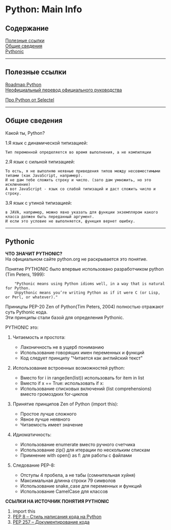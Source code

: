 # Python: Main Info  

## Содержание  

[Полезные ссылки](#Полезные-ссылки)    
[Общие сведения](#Общие-сведения)  
[Pythonic](#Pythonic)



----
## Полезные ссылки

[Roadmap Python](https://roadmap.sh/python)  
[Неофициальный перевод официального руководства](https://digitology.tech/docs/python_3/tutorial/introduction.html)  

[Про Python от Selectel](https://selectel.ru/blog/courses/course-python/?utm_source=habr.com&utm_medium=referral&utm_campaign=academy_news_pythoncourse_310125_academy)  



----
## Общие сведения
Какой ты, Python?

1.Я язык с динамической типизацией:  

    Тип переменной определяется во время выполнения, а не компиляции

2.Я язык с сильной типизацией:  

    То есть, я не выполняю неявные приведения типов между несовместимыми типами (как JavaScript, например).
    И не дам тебе сложить строку и число. (зато дам умножить, но это исключение)
    А вот JavaScript - язык со слабой типизаций и даст сложить число и строку.

3.Я язык с утиной типизацией:   

    в JAVA, например, можно явно указать для функции экземпляром какого класса должен быть переданный аргумент.
    И если это условие не выполняется, функция вернет ошибку.


----
## Pythonic 
**ЧТО ЗНАЧИТ PYTHONIC?**  
На официальном сайте python.org не раскрывается это понятие.

Понятие PYTHONIC было впервые использовано разработчиком python (Tim Peters, 1999):  

        "Pythonic means using Python idioms well, in a way that is natural for Python. 
        Unpythonic means you’re writing Python as if it were C (or Lisp, or Perl, or whatever)."

Приницпы PEP-20 Zen of Python(Tim Peters, 2004) полностью отражают суть Pythonic кода.  
Эти принципы стали базой для определения Pythonic.

PYTHONIC это:  

1. Читаемость и простота:    
    - Лаконичность не в ущерб пониманию    
    - Использование говорящих имен переменных и функций    
    - Код следует принципу "Читается как английский текст"  

2. Использование встроенных возможностей python:  
    - Вместо for i in range(len(list)) использовать for item in list   
    - Вместо if x == True: использовать if x:  
    - Использование списковых включений (list comprehensions) вместо громоздких for-циклов  

3. Принятие принципов Zen of Python (import this):  
    - Простое лучше сложного  
    - Явное лучше неявного  
    - Читаемость имеет значение   

4. Идиоматичность:  
    - Использование enumerate вместо ручного счетчика   
    - Использование zip() для итерации по нескольким спискам  
    - Примнение with open() as f: для работы с файлами     

5. Следование PEP-8:  
    - Отступы 4 пробела, а не табы (сомнительная хуйня)  
    - Максимальная длинна строки 79 символов  
    - Использование snake_case для переменных и функций  
    - Использование CamelCase для классов  
  
**ССЫЛКИ НА ИСТОЧНИК ПОНЯТИЯ PYTHONIC**  
1. import this  
2. [PEP 8 – Стиль написания кода на Python](https://peps.python.org/pep-0008/)  
3. [PEP 257 – Документирование кода](https://peps.python.org/pep-0257/)


